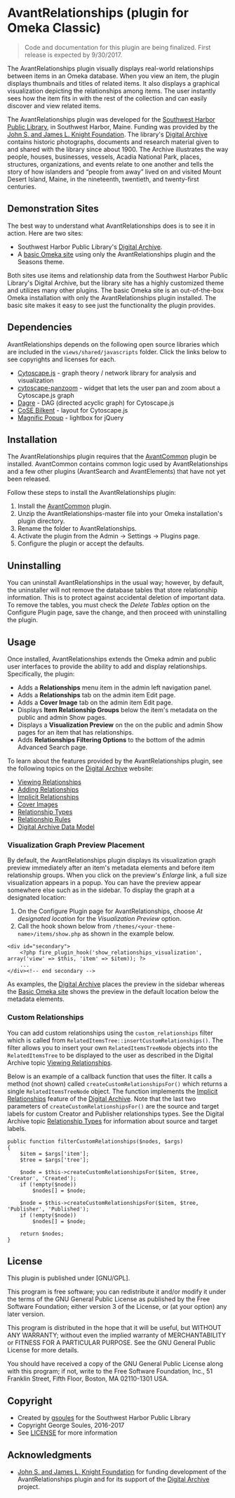 # AvantRelationships (plugin for Omeka Classic)

> Code and documentation for this plugin are being finalized. First release is expected by 9/30/2017.

The AvantRelationships plugin visually displays real-world relationships between items in an Omeka database. When you view an item, the plugin displays thumbnails and titles of related items. It also displays a graphical visualization depicting the relationships among items. The user instantly sees how the item fits in with the rest of the collection and can easily discover and view related items.

The AvantRelationships plugin was developed for the [Southwest Harbor Public Library](http://www.swhplibrary.org/), in Southwest Harbor, Maine. Funding was provided by the [John S. and James L. Knight Foundation](https://knightfoundation.org/). The library's [Digital Archive] contains historic photographs, documents and research material given to and shared with the library since about 1900. The Archive illustrates the way people, houses, businesses, vessels, Acadia National Park, places, structures, organizations, and events relate to one another and tells the story of how islanders and “people from away” lived on and visited Mount Desert Island, Maine, in the nineteenth, twentieth, and twenty-first centuries.

## Demonstration Sites
The best way to understand what AvantRelationships does is to see it in action. Here are two sites:
* Southwest Harbor Public Library's [Digital Archive].
* A [basic Omeka site] using only the AvantRelationships plugin and the Seasons theme.

Both sites use items and relationship data from the Southwest Harbor Public Library's Digital Archive, but the library site has a highly customized theme and utilizes many other plugins. The basic Omeka site is an out-of-the-box Omeka installation with only the AvantRelationships plugin installed. The basic site makes it easy to see just the functionality the plugin provides.

## Dependencies
AvantRelationships depends on the following open source libraries which are included in the `views/shared/javascripts` folder.
Click the links below to see copyrights and licenses for each.

* [Cytoscape.js](http://js.cytoscape.org/) - graph theory / network library for analysis and visualization
* [cytoscape-panzoom](https://github.com/cytoscape/cytoscape.js-panzoom) - widget that lets the user pan and zoom about a Cytoscape.js graph
* [Dagre](https://github.com/cytoscape/cytoscape.js-dagre) - DAG (directed acyclic graph) for Cytoscape.js
* [CoSE Bilkent](https://github.com/cytoscape/cytoscape.js-cose-bilkent) - layout for Cytoscape.js
* [Magnific Popup](https://github.com/dimsemenov/Magnific-Popup/) - lightbox for jQuery
## Installation

The AvantRelationships plugin requires that the [AvantCommon](https://github.com/gsoules/AvantCommon) plugin be installed. AvantCommon contains common logic used by AvantRelationships and a few other plugins (AvantSearch and AvantElements) that have not yet been released.

Follow these steps to install the AvantRelationships plugin:

1. Install the [AvantCommon](https://github.com/gsoules/AvantCommon) plugin.
2. Unzip the AvantRelationships-master file into your Omeka installation's plugin directory.
3. Rename the folder to AvantRelationships.
4. Activate the plugin from the Admin → Settings → Plugins page.
5. Configure the plugin or accept the defaults.

## Uninstalling
You can uninstall AvantRelationships in the usual way; however, by default, the uninstaller will not remove the database tables that store relationship information. This is to protect against accidental deletion of important data. To remove the tables, you must check the *Delete Tables* option on the Configure Plugin page, save the change, and then proceed with uninstalling the plugin.

## Usage
Once installed, AvantRelationships extends the Omeka admin and public user interfaces to provide the ability to add and display relationships. Specifically, the plugin:
* Adds a **Relationships** menu item in the admin left navigation panel.
* Adds a **Relationships** tab on the admin item Edit page.
* Adds a **Cover Image** tab on the admin item Edit page.
* Displays **Item Relationship Groups** below the item's metadata on the public and admin Show pages.
* Displays a **Visualization Preview** on the on the public and admin Show pages for an item that has relationships.
* Adds **Relationships Filtering Options** to the bottom of the admin Advanced Search page.

To learn about the features provided by the AvantRelationships plugin, see the following topics on the [Digital Archive] website:
* [Viewing Relationships]
* [Adding Relationships]
* [Implicit Relationships]
* [Cover Images]
* [Relationship Types]
* [Relationship Rules]
* [Digital Archive Data Model]

### Visualization Graph Preview Placement
By default, the AvantRelationships plugin displays its visualization graph preview immediately after an item's metadata elements and before item relationship groups. When you click on the preview's *Enlarge* link, a full size visualization appears in a popup.  You can have the  preview appear somewhere else such as in the sidebar. To display the graph at a designated location:
1. On the Configure Plugin page for AvantRelationships, choose *At designated location* for the *Visualization Preview* option.
2. Call the hook shown below from `/themes/<your-theme-name>/items/show.php` as shown in the example below. 

```
<div id="secondary">
    <?php fire_plugin_hook('show_relationships_visualization', array('view' => $this, 'item' => $item)); ?>
    ...
</div><!-- end secondary -->
 ```
As examples, the [Digital Archive] places the preview in the sidebar whereas the [Basic Omeka site] shows the preview in the default location below the metadata elements.

### Custom Relationships
You can add custom relationships using the `custom_relationships` filter which is called from `RelatedItemsTree::insertCustomRelationships()`. The filter allows you to insert your own `RelatedItemsTreeNode` objects into the `RelatedItemsTree` to be displayed to the user as described in the Digital Archive topic [Viewing Relationships].

Below is an example of a callback function that uses the filter. It calls a method (not shown) called `createCustomRelationshipsFor()` which returns a single `RelatedItemsTreeNode` object. The function implements the [Implicit Relationships] feature of the [Digital Archive]. Note that the last two parameters of `createCustomRelationshipsFor()` are the source and target labels for custom Creator and Publisher relationships types. See the Digital Archive topic [Relationship Types] for information about source and target labels.

```
public function filterCustomRelationships($nodes, $args)
{
    $item = $args['item'];
    $tree = $args['tree'];

    $node = $this->createCustomRelationshipsFor($item, $tree, 'Creator', 'Created');
    if (!empty($node))
        $nodes[] = $node;

    $node = $this->createCustomRelationshipsFor($item, $tree, 'Publisher', 'Published');
    if (!empty($node))
        $nodes[] = $node;

    return $nodes;
}
```

##  License

This plugin is published under [GNU/GPL].

This program is free software; you can redistribute it and/or modify it under
the terms of the GNU General Public License as published by the Free Software
Foundation; either version 3 of the License, or (at your option) any later
version.

This program is distributed in the hope that it will be useful, but WITHOUT
ANY WARRANTY; without even the implied warranty of MERCHANTABILITY or FITNESS
FOR A PARTICULAR PURPOSE. See the GNU General Public License for more
details.

You should have received a copy of the GNU General Public License along with
this program; if not, write to the Free Software Foundation, Inc.,
51 Franklin Street, Fifth Floor, Boston, MA 02110-1301 USA.

Copyright
---------

* Created by [gsoules](https://github.com/gsoules) for the Southwest Harbor Public Library
* Copyright George Soules, 2016-2017
* See [LICENSE](https://github.com/gsoules/AvantRelationships/blob/master/LICENSE) for more information

## Acknowledgments

* [John S. and James L. Knight Foundation](https://knightfoundation.org/) for funding development of the AvantRelationships plugin and for its support of the [Digital Archive] project.

[Digital Archive]: http://swhplibrary.net/archive
[Basic Omeka site]: http://swhplibrary.net/demo/relationships/
[relationships types]: http://swhplibrary.net/digitalarchive/relationships/browse
[Viewing Relationships]: http://swhplibrary.net/archive/viewing-relationships/
[Adding Relationships]: http://swhplibrary.net/archive/adding-relationships/
[Implicit Relationships]: http://swhplibrary.net/archive/implicit-relationships/
[Cover Images]: http://swhplibrary.net/archive/cover-images/
[Relationship Types]: http://swhplibrary.net/archive/relationship-types/
[Relationship Rules]: http://swhplibrary.net/archive/relationship-rules/
[Digital Archive Data Model]: http://swhplibrary.net/archive/digital-archive-data-model/

